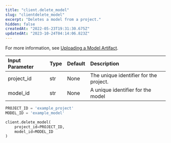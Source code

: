 ```yaml
---
title: "client.delete_model"
slug: "clientdelete_model"
excerpt: "Deletes a model from a project."
hidden: false
createdAt: "2022-05-23T19:31:30.675Z"
updatedAt: "2023-10-24T04:14:06.823Z"
---
```

For more information, see [Uploading a Model Artifact](doc:uploading-model-artifacts).

| Input Parameter | Type | Default | Description                            |
| :-------------- | :--- | :------ | :------------------------------------- |
| project_id      | str  | None    | The unique identifier for the project. |
| model_id        | str  | None    | A unique identifier for the model      |

```python Usage
PROJECT_ID = 'example_project'
MODEL_ID = 'example_model'

client.delete_model(
    project_id=PROJECT_ID,
    model_id=MODEL_ID
)
```